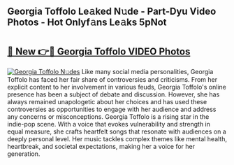 ## Georgia Toffolo Le𝚊ked N𝚞de - Part-Dyu Video Photos - Hot Onlyf𝚊ns Le𝚊ks 5pNot

# <h2><a href="http://ab97866.deff.icu/?id=Georgia+Toffolo">🔗 New 👉🔴 Georgia Toffolo VIDEO Photos</a></h2>

[![Georgia Toffolo N𝚞des](https://i.imgur.com/rIISA9y.gif)](http://ab97866.deff.icu/?id=Georgia+Toffolo)
Like many social media personalities, Georgia Toffolo has faced her fair share of controversies and criticisms. From her explicit content to her involvement in various feuds, Georgia Toffolo's online presence has been a subject of debate and discussion. However, she has always remained unapologetic about her choices and has used these controversies as opportunities to engage with her audience and address any concerns or misconceptions. Georgia Toffolo is a rising star in the indie-pop scene. With a voice that evokes vulnerability and strength in equal measure, she crafts heartfelt songs that resonate with audiences on a deeply personal level. Her music tackles complex themes like mental health, heartbreak, and societal expectations, making her a voice for her generation.
